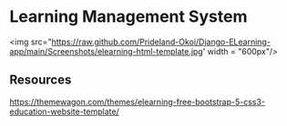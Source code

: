 # Learning Management System

<img src="https://raw.github.com/Prideland-Okoi/Django-ELearning-app/main/Screenshots/elearning-html-template.jpg' width = "600px"/>

## Resources

https://themewagon.com/themes/elearning-free-bootstrap-5-css3-education-website-template/